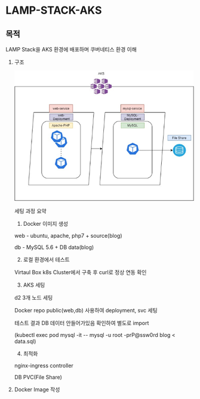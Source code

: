 # LAMP-STACK-AKS

## 목적
LAMP Stack을 AKS 환경에 배포하며 쿠버네티스 환경 이해

1. 구조

    ![arhcitecture](./img/k8s-LAMP-Stack_archi.jpg)

    세팅 과정 요약

    1) Docker 이미지 생성

    web - ubuntu, apache, php7 + source(blog)

    db - MySQL 5.6 + DB data(blog)

    2) 로컬 환경에서 테스트

    Virtaul Box k8s Cluster에서 구축 후 curl로 정상 연동 확인

    3) AKS 세팅

    d2 3개 노드 세팅

    Docker repo public(web,db) 사용하여 deployment, svc 세팅

    테스트 결과 DB 데이터 안들어가있음 확인하여 별도로 import

    (kubectl exec pod mysql -it -- mysql -u root -prP@ssw0rd blog < data.sql)

    4) 최적화

    nginx-ingress controller

    DB PVC(File Share)

2. Docker Image 작성

    
